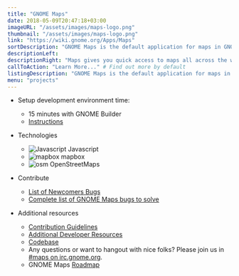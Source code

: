 ```yaml
---
title: "GNOME Maps"
date: 2018-05-09T20:47:18+03:00
imageURL: "/assets/images/maps-logo.png"
thumbnail: "/assets/images/maps-logo.png"
link: "https://wiki.gnome.org/Apps/Maps"
sortDescription: "GNOME Maps is the default application for maps in GNOME which serves millions of people worldwide. It's simple and written in Javascript using the collaborative OpenStreetMap database."
descriptionLeft:
descriptionRight: "Maps gives you quick access to maps all across the world. We use the collaborative OpenStreetMap database, enabling our users to make smaller changes to places and points-of-interests. The map tiles are provided to us by mapbox."
callToAction: "Learn More..." # Find out more by default
listingDescription: "GNOME Maps is the default application for maps in GNOME which serves millions of people worldwide." # The description of the project for the project listing, if no description is provided the content of the sortDescription will be used
menu: "projects"
---
```


* Setup development environment time:

  - 15 minutes with GNOME Builder
  - [Instructions](https://wiki.gnome.org/Newcomers/BuildGnome)

* Technologies

  - ![Javascript](/assets/images/js.jpg) Javascript
  - ![mapbox](/assets/images/mapbox-logo.png) mapbox
  - ![osm](/assets/images/osm-logo.png) OpenStreetMaps

* Contribute

  - [List of Newcomers Bugs](https://bugzilla.gnome.org/buglist.cgi?product=gnome-maps&bug_status=UNCONFIRMED&bug_status=NEW&bug_status=ASSIGNED&bug_status=REOPENED&keywords=newcomers&resolution=---&columnlist=component%2Cchangeddate%2Cbug_severity%2Cpriority%2Cshort_desc&order=changeddate%20DESC%2Ccomponent&list_id=64327)
  - [Complete list of GNOME Maps bugs to solve](https://bugzilla.gnome.org/buglist.cgi?quicksearch=product%3A%22gnome-maps%22%20&list_id=88924)

* Additional resources

  - [Contribution Guidelines](https://gitlab.gnome.org/GNOME/gnome-todo/blob/master/doc/CONTRIBUTING.md)
  - [Additional Developer Resources](https://wiki.gnome.org/Apps/Maps/Resources)
  - [Codebase](https://git.gnome.org/)
  - Any questions or want to hangout with nice folks? Please join us in [#maps on irc.gnome.org](irc://irc.gnome.org/%23polari).
  - GNOME Maps [Roadmap](https://wiki.gnome.org/Apps/Maps/Roadmap)
